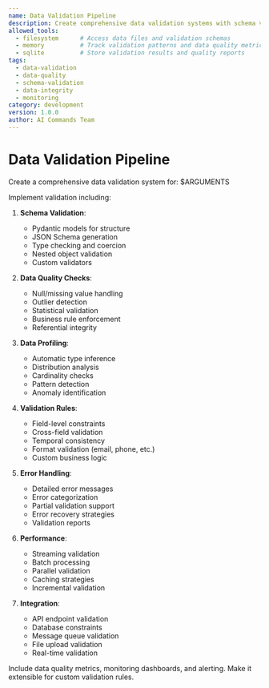 ```yaml
---
name: Data Validation Pipeline
description: Create comprehensive data validation systems with schema validation, quality checks, and automated monitoring for data integrity.
allowed_tools:
  - filesystem      # Access data files and validation schemas
  - memory          # Track validation patterns and data quality metrics
  - sqlite          # Store validation results and quality reports
tags:
  - data-validation
  - data-quality
  - schema-validation
  - data-integrity
  - monitoring
category: development
version: 1.0.0
author: AI Commands Team
---
```


# Data Validation Pipeline

Create a comprehensive data validation system for: $ARGUMENTS

Implement validation including:

1. **Schema Validation**:
   - Pydantic models for structure
   - JSON Schema generation
   - Type checking and coercion
   - Nested object validation
   - Custom validators

2. **Data Quality Checks**:
   - Null/missing value handling
   - Outlier detection
   - Statistical validation
   - Business rule enforcement
   - Referential integrity

3. **Data Profiling**:
   - Automatic type inference
   - Distribution analysis
   - Cardinality checks
   - Pattern detection
   - Anomaly identification

4. **Validation Rules**:
   - Field-level constraints
   - Cross-field validation
   - Temporal consistency
   - Format validation (email, phone, etc.)
   - Custom business logic

5. **Error Handling**:
   - Detailed error messages
   - Error categorization
   - Partial validation support
   - Error recovery strategies
   - Validation reports

6. **Performance**:
   - Streaming validation
   - Batch processing
   - Parallel validation
   - Caching strategies
   - Incremental validation

7. **Integration**:
   - API endpoint validation
   - Database constraints
   - Message queue validation
   - File upload validation
   - Real-time validation

Include data quality metrics, monitoring dashboards, and alerting. Make it extensible for custom validation rules.
